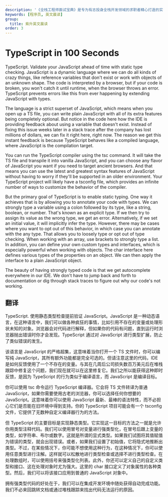 ```yaml
---
description: '《全栈工程师面试宝典》是专为有志投身全栈开发领域的求职者精心打造的实用指南。'
keywords: [程序员, 英文晨读]
group:
  title: 紫升英文晨读
order: 3
---
```


# TypeScript in 100 Seconds

TypeScript. Validate your JavaScript ahead of time with static type checking. JavaScript is a dynamic language where we can do all kinds of crazy things, like reference variables that don't exist or work with objects of an unknown shape. The code is interpreted by a browser, but if your code is broken, you won't catch it until runtime, when the browser throws an error. TypeScript prevents errors like this from ever happening by extending JavaScript with types.

The language is a strict superset of JavaScript, which means when you open up a TS file, you can write plain JavaScript with all of its extra features being completely optional. But notice in the code here how the IDE is providing feedback about using a variable that doesn't exist. Instead of fixing this issue weeks later in a stack trace after the company has lost millions of dollars, we can fix it right here, right now. The reason we get this instant feedback is because TypeScript behaves like a compiled language, where JavaScript is the compilation target.

You can run the TypeScript compiler using the tsc command. It will take the TS file and transpile it into vanilla JavaScript, and you can choose any flavor of JavaScript you want if you need to target ancient browsers. And that means you can use the latest and greatest syntax features of JavaScript without having to worry if they'll be supported in an older environment. Your TypeScript project will likely have a tsconfig file, which provides an infinite number of ways to customize the behavior of the compiler.

But the primary goal of TypeScript is to enable static typing. One way it achieves that is by allowing you to annotate your code with types. We can strongly type a variable using a colon followed by its type, like a string, boolean, or number. That's known as an explicit type. If we then try to assign its value as the wrong type, we get an error. Alternatively, if we set an initial value, it will implicitly infer the type. However, there may be cases where you want to opt out of this behavior, in which case you can annotate with the any type. That allows you to loosely type or opt out of type checking. When working with an array, use brackets to strongly type a list. In addition, you can define your own custom types and interfaces,
which is especially powerful when working with objects. The char interface here defines various types of the properties on an object.
We can then apply the interface to a plain JavaScript object.

The beauty of having strongly typed code is that we get autocomplete everywhere in our IDE. We don't have to jump back and forth to documentation or dig through stack traces to figure out why our code's not working.

## 翻译

TypeScript. 使用静态类型检查提前验证 JavaScript。JavaScript 是一种动态语言，在这种语言中，我们可以做各种疯狂的事情，比如引用不存在的变量或处理形状未知的对象。浏览器会对代码进行解释，但如果你的代码有问题，直到运行时浏览器抛出错误时你才会发现。TypeScript 通过对 JavaScript 进行类型扩展，防止了类似错误的发生。

该语言是 JavaScript 的严格超集，这意味着当你打开一个 TS 文件时，你可以编写纯 JavaScript，其所有额外功能都是完全可选的。但请注意这里的代码，IDE 是如何反馈使用了一个不存在的变量。与其在几周后公司损失数百万美元后在堆栈跟踪中修复这个问题，我们现在就可以在这里修复它。我们之所以能获得这种即时反馈，是因为 TypeScript 的行为类似于编译语言，而 JavaScript 是编译目标。

你可以使用 tsc 命令运行 TypeScript 编译器。它会将 TS 文件转译为普通 JavaScript，如果你需要使用古老的浏览器，你可以选择任何你想要的 JavaScript。这意味着你可以使用 JavaScript 最新、最棒的语法特性，而不必担心它们是否能在旧环境中得到支持。你的 TypeScript 项目可能会有一个 tsconfig 文件，它提供了无数种自定义编译器行为的方法。

但 TypeScript 的主要目标是实现静态类型。它实现这一目标的方法之一就是允许你用类型注释代码。我们可以使用冒号对变量进行强类型化，在冒号后跟上变量的类型，如字符串、布尔或数字。这就是所谓的显式类型。如果我们试图将其值赋值为错误的类型，就会出现错误。或者，如果我们设置了初始值，它将隐式地推断出类型。不过，在某些情况下，你可能不想使用这种行为，在这种情况下，你可以使用任意类型进行注解。这样就可以松散地进行类型检查或选择不进行类型检查。在处理数组时，可以使用括号来强类型化列表。此外，你还可以定义自己的自定义类型和接口、这在处理对象时尤为强大。这里的 char 接口定义了对象属性的各种类型。然后，我们可以将该接口应用到普通的 JavaScript 对象中。

拥有强类型代码的好处在于，我们可以在集成开发环境中随处获得自动完成功能。我们不必来回跳转文档或通过堆栈跟踪来找出代码无法运行的原因。
